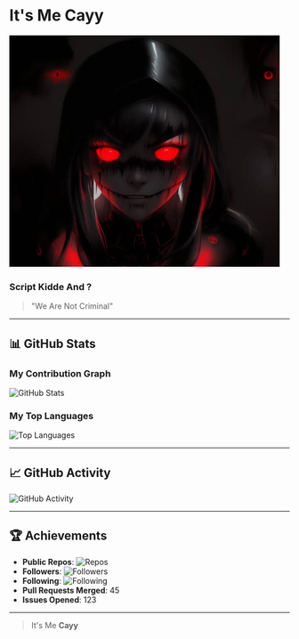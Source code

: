  # It's Me Cayy
![Profile Photo](foto.jpg)

### Script Kidde And ?
> "We Are Not Criminal"


---

## 📊 GitHub Stats
### My Contribution Graph
![GitHub Stats](https://github-readme-stats.vercel.app/api?username=Bangcayy&show_icons=true&hide_title=true&hide_rank=true&hide=prs&count_private=true&theme=dark&bg_color=0d1117)

### My Top Languages
![Top Languages](https://github-readme-stats.vercel.app/api/top-langs/?username=Bangcayy&layout=compact&langs_count=6&theme=dark)

---

## 📈 GitHub Activity
![GitHub Activity](https://activity-graph.herokuapp.com/graph?username=Bangcayg&bg_color=0d1117&color=00ff00&line=ff0000&point=00ff00)

---

## 🏆 Achievements
- **Public Repos**: ![Repos](https://img.shields.io/github/followers/Bangcayy?style=social)
- **Followers**: ![Followers](https://img.shields.io/github/followers/Bangcayy?style=social)
- **Following**: ![Following](https://img.shields.io/github/following/Bangcayy?style=social)
- **Pull Requests Merged**: 45
- **Issues Opened**: 123

---

> It's Me **Cayy**
